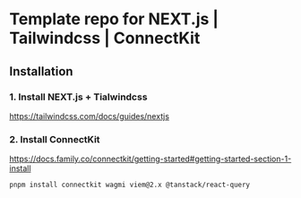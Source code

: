 # Template repo for NEXT.js | Tailwindcss | ConnectKit

## Installation

### 1. Install NEXT.js + Tialwindcss
https://tailwindcss.com/docs/guides/nextjs


### 2. Install ConnectKit
https://docs.family.co/connectkit/getting-started#getting-started-section-1-install
```bash
pnpm install connectkit wagmi viem@2.x @tanstack/react-query
```

